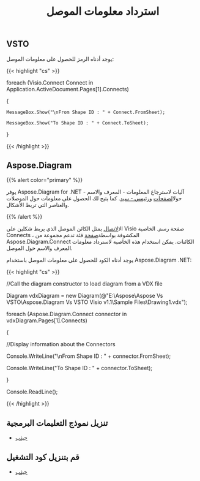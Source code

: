 ﻿---
title: استرداد معلومات الموصل
type: docs
weight: 90
url: /ar/net/retrieving-connector-information/
---
## **VSTO**
يوجد أدناه الرمز للحصول على معلومات الموصل:

{{< highlight "cs" >}}

   foreach (Visio.Connect Connect in Application.ActiveDocument.Pages[1].Connects)

  {

    MessageBox.Show("\nFrom Shape ID : " + Connect.FromSheet);

    MessageBox.Show("To Shape ID : " + Connect.ToSheet);

  }


{{< /highlight >}}
## **Aspose.Diagram**
{{% alert color="primary" %}} 

 يوفر Aspose.Diagram for .NET آليات لاسترجاع المعلومات - المعرف والاسم - حول[الصفحات](https://reference.aspose.com/diagram/net/aspose.diagram/pagecollection) و[رئيسي - سيد](https://reference.aspose.com/diagram/net/aspose.diagram/mastercollection). كما يتيح لك الحصول على معلومات حول الموصلات والعناصر التي تربط الأشكال.

{{% /alert %}} 

 ال[الاتصال](https://reference.aspose.com/diagram/net/aspose.diagram/connect) يمثل الكائن الموصل الذي يربط شكلين على Visio صفحة رسم. الخاصية Connects ، المكشوفة بواسطة[صفحة](https://reference.aspose.com/diagram/net/aspose.diagram/page) فئة تدعم مجموعة من Aspose.Diagram.Connect الكائنات. يمكن استخدام هذه الخاصية لاسترداد معلومات المعرف والاسم حول الموصل.

يوجد أدناه الكود للحصول على معلومات الموصل باستخدام Aspose.Diagram .NET:

{{< highlight "cs" >}}

  //Call the diagram constructor to load diagram from a VDX file

 Diagram vdxDiagram = new Diagram(@"E:\Aspose\Aspose Vs VSTO\Aspose.Diagram Vs VSTO Visio v1.1\Sample Files\Drawing1.vdx");

 foreach (Aspose.Diagram.Connect connector in vdxDiagram.Pages[1].Connects)

 {

   //Display information about the Connectors

   Console.WriteLine("\nFrom Shape ID : " + connector.FromSheet);

   Console.WriteLine("To Shape ID : " + connector.ToSheet);

 }

 Console.ReadLine();


{{< /highlight >}}
## **تنزيل نموذج التعليمات البرمجية**
- [جيثب](https://github.com/aspose-diagram/Aspose.Diagram-for-.NET/releases/tag/AsposeDiagramVsVSTOv1.1)
## **قم بتنزيل كود التشغيل**
- [جيثب](https://github.com/aspose-diagram/Aspose.Diagram-for-.NET/tree/master/Plugins/Aspose.Diagram%20Vs%20VSTO%20Visio/Code%20Comparison%20of%20Common%20Features/Retrieving%20Connector%20Information)
